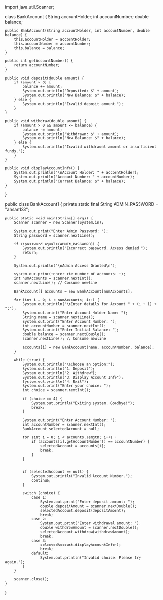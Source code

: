 import java.util.Scanner;

class BankAccount {
    String accountHolder;
    int accountNumber;
    double balance;

    public BankAccount(String accountHolder, int accountNumber, double balance) {
        this.accountHolder = accountHolder;
        this.accountNumber = accountNumber;
        this.balance = balance;
    }

    public int getAccountNumber() {
        return accountNumber;
    }

    public void deposit(double amount) {
        if (amount > 0) {
            balance += amount;
            System.out.println("Deposited: $" + amount);
            System.out.println("New Balance: $" + balance);
        } else {
            System.out.println("Invalid deposit amount.");
        }
    }

    public void withdraw(double amount) {
        if (amount > 0 && amount <= balance) {
            balance -= amount;
            System.out.println("Withdrawn: $" + amount);
            System.out.println("New Balance: $" + balance);
        } else {
            System.out.println("Invalid withdrawal amount or insufficient funds.");
        }
    }

    public void displayAccountInfo() {
        System.out.println("\nAccount Holder: " + accountHolder);
        System.out.println("Account Number: " + accountNumber);
        System.out.println("Current Balance: $" + balance);
    }
}

public class BankAccount1 {
    private static final String ADMIN_PASSWORD = "ahsan123";

    public static void main(String[] args) {
        Scanner scanner = new Scanner(System.in);

        System.out.print("Enter Admin Password: ");
        String password = scanner.nextLine();

        if (!password.equals(ADMIN_PASSWORD)) {
            System.out.println("Incorrect password. Access denied.");
            return;
        }

        System.out.println("\nAdmin Access Granted\n");

        System.out.print("Enter the number of accounts: ");
        int numAccounts = scanner.nextInt();
        scanner.nextLine(); // Consume newline

        BankAccount[] accounts = new BankAccount[numAccounts];

        for (int i = 0; i < numAccounts; i++) {
            System.out.println("\nEnter details for Account " + (i + 1) + ":");
            System.out.print("Enter Account Holder Name: ");
            String name = scanner.nextLine();
            System.out.print("Enter Account Number: ");
            int accountNumber = scanner.nextInt();
            System.out.print("Enter Initial Balance: ");
            double balance = scanner.nextDouble();
            scanner.nextLine(); // Consume newline

            accounts[i] = new BankAccount(name, accountNumber, balance);
        }

        while (true) {
            System.out.println("\nChoose an option:");
            System.out.println("1. Deposit");
            System.out.println("2. Withdraw");
            System.out.println("3. Display Account Info");
            System.out.println("4. Exit");
            System.out.print("Enter your choice: ");
            int choice = scanner.nextInt();

            if (choice == 4) {
                System.out.println("Exiting system. Goodbye!");
                break;
            }

            System.out.print("Enter Account Number: ");
            int accountNumber = scanner.nextInt();
            BankAccount selectedAccount = null;

            for (int i = 0; i < accounts.length; i++) {
                if (accounts[i].getAccountNumber() == accountNumber) {
                    selectedAccount = accounts[i];
                    break;
                }
            }
            

            if (selectedAccount == null) {
                System.out.println("Invalid Account Number.");
                continue;
            }

            switch (choice) {
                case 1:
                    System.out.print("Enter deposit amount: ");
                    double depositAmount = scanner.nextDouble();
                    selectedAccount.deposit(depositAmount);
                    break;
                case 2:
                    System.out.print("Enter withdrawal amount: ");
                    double withdrawAmount = scanner.nextDouble();
                    selectedAccount.withdraw(withdrawAmount);
                    break;
                case 3:
                    selectedAccount.displayAccountInfo();
                    break;
                default:
                    System.out.println("Invalid choice. Please try again.");
            }
        }

        scanner.close();
    }
}
